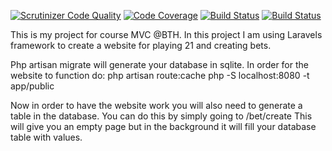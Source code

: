 [![Scrutinizer Code Quality](https://scrutinizer-ci.com/g/Orkanen/mvc-proj/badges/quality-score.png?b=main)](https://scrutinizer-ci.com/g/Orkanen/mvc-proj/?branch=main)
[![Code Coverage](https://scrutinizer-ci.com/g/Orkanen/mvc-proj/badges/coverage.png?b=main)](https://scrutinizer-ci.com/g/Orkanen/mvc-proj/?branch=main)
[![Build Status](https://scrutinizer-ci.com/g/Orkanen/mvc-proj/badges/build.png?b=main)](https://scrutinizer-ci.com/g/Orkanen/mvc-proj/build-status/main)
[![Build Status](https://travis-ci.org/Orkanen/mvc-proj.svg?branch=main)](https://travis-ci.org/Orkanen/mvc-proj)

This is my project for course MVC @BTH.
In this project I am using Laravels framework to create a website
for playing 21 and creating bets.

Php artisan migrate will generate your database in sqlite.
In order for the website to function do:
php artisan route:cache
php -S localhost:8080 -t app/public

Now in order to have the website work you will also need to generate
a table in the database.
You can do this by simply going to /bet/create
This will give you an empty page but in the background it will fill your
database table with values.
